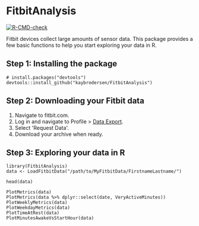 # FitbitAnalysis

<!-- badges: start -->
[![R-CMD-check](https://github.com/kaybrodersen/FitbitAnalysis/workflows/R-CMD-check/badge.svg)](https://github.com/kaybrodersen/FitbitAnalysis/actions)
<!-- badges: end -->

Fitbit devices collect large amounts of sensor data. This package provides a few basic functions to help you start exploring your data in R.

## Step 1: Installing the package

```
# install.packages("devtools")
devtools::install_github("kaybrodersen/FitbitAnalysis")
```

## Step 2: Downloading your Fitbit data

1. Navigate to fitbit.com.
1. Log in and navigate to Profile > [Data Export](https://www.fitbit.com/settings/data/export).
1. Select 'Request Data'.
1. Download your archive when ready.

## Step 3: Exploring your data in R

```
library(FitbitAnalysis)
data <- LoadFitbitData("/path/to/MyFitbitData/FirstnameLastname/")

head(data)

PlotMetrics(data)
PlotMetrics(data %>% dplyr::select(date, VeryActiveMinutes))
PlotWeeklyMetrics(data)
PlotWeekdayMetrics(data)
PlotTimeAtRest(data)
PlotMinutesAwakeVsStartHour(data)
```

